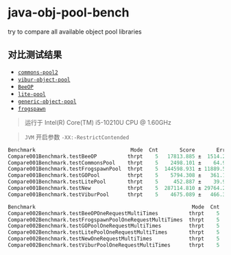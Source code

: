 # java-obj-pool-bench

try to compare all available object pool libraries

## 对比测试结果

- [`commons-pool2`](https://commons.apache.org/proper/commons-pool/)
- [`vibur-object-pool`](https://github.com/vibur/vibur-object-pool)
- [`BeeOP`](https://github.com/Chris2018998/BeeOP)
- [`lite-pool`](https://github.com/nextopcn/lite-pool)
- [`generic-object-pool`](https://github.com/bbottema/generic-object-pool)
- [`frogspawn`](https://itcraft.cn/frogspawn/)

> 运行于 Intel(R) Core(TM) i5-10210U CPU @ 1.60GHz

> `JVM` 开启参数 `-XX:-RestrictContended`

```verilog
Benchmark                               Mode  Cnt       Score       Error   Units
Compare001Benchmark.testBeeOP          thrpt    5   17813.885 ±  1514.243  ops/ms
Compare001Benchmark.testCommonsPool    thrpt    5    2498.101 ±    64.911  ops/ms
Compare001Benchmark.testFrogspawnPool  thrpt    5  144598.931 ± 11889.548  ops/ms
Compare001Benchmark.testGOPool         thrpt    5    5794.308 ±   361.158  ops/ms
Compare001Benchmark.testLitePool       thrpt    5     452.887 ±    39.941  ops/ms
Compare001Benchmark.testNew            thrpt    5  287114.810 ± 29764.280  ops/ms
Compare001Benchmark.testViburPool      thrpt    5    4675.089 ±   466.321  ops/ms
```

```verilog
Benchmark                                                   Mode  Cnt     Score      Error   Units
Compare002Benchmark.testBeeOPOneRequestMultiTimes          thrpt    5  9667.946 ± 1277.391  ops/ms
Compare002Benchmark.testFrogspawnPoolOneRequestMultiTimes  thrpt    5   948.129 ±   76.413  ops/ms
Compare002Benchmark.testGOPoolOneRequestMultiTimes         thrpt    5   173.312 ±   12.269  ops/ms
Compare002Benchmark.testLitePoolOneRequestMultiTimes       thrpt    5   439.864 ±   63.803  ops/ms
Compare002Benchmark.testNewOneRequestMultiTimes            thrpt    5  8385.798 ±  720.384  ops/ms
Compare002Benchmark.testViburPoolOneRequestMultiTimes      thrpt    5   140.954 ±    6.561  ops/ms
```
